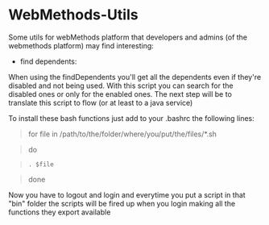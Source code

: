 WebMethods-Utils
================

Some utils for webMethods platform that developers and admins (of the webmethods platform) may find interesting:

* find dependents:

When using the findDependents you'll get all the dependents even if they're disabled and not being used. With this
script you can search for the disabled ones or only for the enabled ones. The next step will be to translate this
script to flow (or at least to a java service)


To install these bash functions just add to your .bashrc the following lines:

> for file in /path/to/the/folder/where/you/put/the/files/*.sh

> do

>     . $file

> done 
>

Now you have to logout and login and everytime you put a script in that "bin"
folder the scripts will be fired up when you login making all the functions they export available
